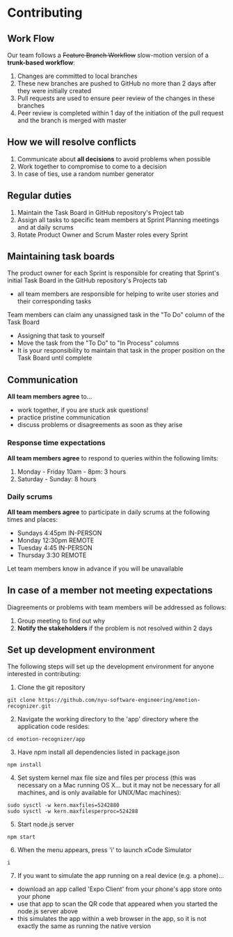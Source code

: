 # Contributing

## Work Flow
Our team follows a ~~Feature Branch Workflow~~ slow-motion version of a **trunk-based workflow**:
1. Changes are committed to local branches
2. These new branches are pushed to GitHub no more than 2 days after they were initially created
3. Pull requests are used to ensure peer review of the changes in these branches
4. Peer review is completed within 1 day of the initiation of the pull request and the branch is merged with master

## How we will resolve conflicts
1. Communicate about **all decisions** to avoid problems when possible
1. Work together to compromise to come to a decision
2. In case of ties, use a random number generator

## Regular duties
1. Maintain the Task Board in GitHub repository's Project tab
2. Assign all tasks to specific team members at Sprint Planning meetings and at daily scrums
3. Rotate Product Owner and Scrum Master roles every Sprint

## Maintaining task boards
The product owner for each Sprint is responsible for creating that Sprint's initial Task Board in the GitHub repository's Projects tab
- all team members are responsible for helping to write user stories and their corresponding tasks

Team members can claim any unassigned task in the "To Do" column of the Task Board
- Assigning that task to yourself
- Move the task from the "To Do" to "In Process" columns
- It is your responsibility to maintain that task in the proper position on the Task Board until complete

## Communication
**All team members agree** to...
- work together, if you are stuck ask questions!
- practice pristine communication
- discuss problems or disagreements as soon as they arise

### Response time expectations
**All team members agree** to respond to queries within the following limits:
1. Monday - Friday 10am - 8pm: 3 hours 
2. Saturday - Sunday: 8 hours 

### Daily scrums ##
**All team members agree** to participate in daily scrums at the following times and places:
- Sundays 4:45pm IN-PERSON
- Monday 12:30pm REMOTE
- Tuesday 4:45 IN-PERSON
- Thursday 3:30 REMOTE 

Let team members know in advance if you will be unavailable 

## In case of a member not meeting expectations
Diagreements or problems with team members will be addressed as follows:
1. Group meeting to find out why
2. **Notify the stakeholders** if the problem is not resolved within 2 days
 
## Set up development environment
The following steps will set up the development environment for anyone interested in contributing:

1. Clone the git repository
```
git clone https://github.com/nyu-software-engineering/emotion-recognizer.git
```

2. Navigate the working directory to the 'app' directory where the application code resides:
```
cd emotion-recognizer/app
```

3. Have npm install all dependencies listed in package.json
```
npm install
```

4. Set system kernel max file size and files per process (this was necessary on a Mac running OS X... but it may not be necessary for all machines, and is only available for UNIX/Mac machines):
```
sudo sysctl -w kern.maxfiles=5242880
sudo sysctl -w kern.maxfilesperproc=524288
```

5. Start node.js server
```
npm start
```

6. When the menu appears, press 'i' to launch xCode Simulator
```
i
```

7. If you want to simulate the app running on a real device (e.g. a phone)...
- download an app called 'Expo Client' from your phone's app store onto your phone
- use that app to scan the QR code that appeared when you started the node.js server above
- this simulates the app within a web browser in the app, so it is not exactly the same as running the native version

